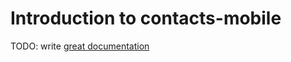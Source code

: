 # Introduction to contacts-mobile

TODO: write [great documentation](http://jacobian.org/writing/what-to-write/)
